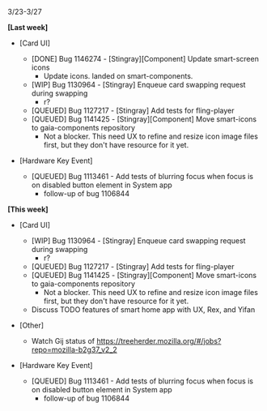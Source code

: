 3/23-3/27

**[Last week]**
* [Card UI]
  * [DONE] Bug 1146274 - [Stingray][Component] Update smart-screen icons
    - Update icons. landed on smart-components.
  * [WIP] Bug 1130964 - [Stingray] Enqueue card swapping request during swapping 
    - r?
  * [QUEUED] Bug 1127217 - [Stingray] Add tests for fling-player
  * [QUEUED] Bug 1141425 - [Stingray][Component] Move smart-icons to gaia-components repository
    - Not a blocker. This need UX to refine and resize icon image files first, but they don't have resource for it yet.

* [Hardware Key Event]
  * [QUEUED] Bug 1113461 - Add tests of blurring focus when focus is on disabled button element in System app
    - follow-up of bug 1106844

**[This week]**
* [Card UI]
  * [WIP] Bug 1130964 - [Stingray] Enqueue card swapping request during swapping 
    - r?
  * [QUEUED] Bug 1127217 - [Stingray] Add tests for fling-player
  * [QUEUED] Bug 1141425 - [Stingray][Component] Move smart-icons to gaia-components repository
    - Not a blocker. This need UX to refine and resize icon image files first, but they don't have resource for it yet.
  * Discuss TODO features of smart home app with UX, Rex, and Yifan

* [Other]
  * Watch Gij status of https://treeherder.mozilla.org/#/jobs?repo=mozilla-b2g37_v2_2

* [Hardware Key Event]
  * [QUEUED] Bug 1113461 - Add tests of blurring focus when focus is on disabled button element in System app
    - follow-up of bug 1106844
